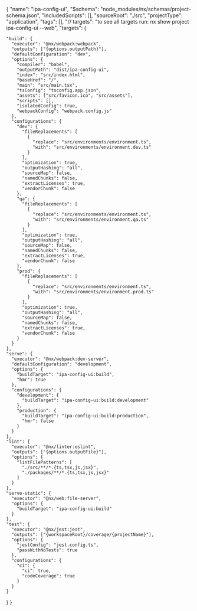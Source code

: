 {
  "name": "ipa-config-ui",
  "$schema": "node_modules/nx/schemas/project-schema.json",
  "includedScripts": [],
  "sourceRoot": "./src",
  "projectType": "application",
  "tags": [],
  "// targets": "to see all targets run: nx show project ipa-config-ui --web",
  "targets": {

    "build": {
      "executor": "@nx/webpack:webpack",
      "outputs": ["{options.outputPath}"],
      "defaultConfiguration": "dev",
      "options": {
        "compiler": "babel",
        "outputPath": "dist/ipa-config-ui",
        "index": "src/index.html",
        "baseHref": "/",
        "main": "src/main.tsx",
        "tsConfig": "tsconfig.app.json",
        "assets": ["src/favicon.ico", "src/assets"],
        "scripts": [],
        "isolatedConfig": true,
        "webpackConfig": "webpack.config.js"
      },
      "configurations": {
        "dev": {
          "fileReplacements": [
            {
              "replace": "src/environments/environment.ts",
              "with": "src/environments/environment.dev.ts"
            }
          ],
          "optimization": true,
          "outputHashing": "all",
          "sourceMap": false,
          "namedChunks": false,
          "extractLicenses": true,
          "vendorChunk": false
        },
        "qa": {
          "fileReplacements": [
            {
              "replace": "src/environments/environment.ts",
              "with": "src/environments/environment.qa.ts"
            }
          ],
          "optimization": true,
          "outputHashing": "all",
          "sourceMap": false,
          "namedChunks": false,
          "extractLicenses": true,
          "vendorChunk": false
        },
        "prod": {
          "fileReplacements": [
            {
              "replace": "src/environments/environment.ts",
              "with": "src/environments/environment.prod.ts"
            }
          ],
          "optimization": true,
          "outputHashing": "all",
          "sourceMap": false,
          "namedChunks": false,
          "extractLicenses": true,
          "vendorChunk": false
        }
      }
    },
    "serve": {
      "executor": "@nx/webpack:dev-server",
      "defaultConfiguration": "development",
      "options": {
        "buildTarget": "ipa-config-ui:build",
        "hmr": true
      },
      "configurations": {
        "development": {
          "buildTarget": "ipa-config-ui:build:development"
        },
        "production": {
          "buildTarget": "ipa-config-ui:build:production",
          "hmr": false
        }
      }
    },
    "lint": {
      "executor": "@nx/linter:eslint",
      "outputs": ["{options.outputFile}"],
      "options": {
        "lintFilePatterns": [
          "./src/**/*.{ts,tsx,js,jsx}",
          "./packages/**/*.{ts,tsx,js,jsx}"
        ]
      }
    },
    "serve-static": {
      "executor": "@nx/web:file-server",
      "options": {
        "buildTarget": "ipa-config-ui:build"
      }
    },
    "test": {
      "executor": "@nx/jest:jest",
      "outputs": ["{workspaceRoot}/coverage/{projectName}"],
      "options": {
        "jestConfig": "jest.config.ts",
        "passWithNoTests": true
      },
      "configurations": {
        "ci": {
          "ci": true,
          "codeCoverage": true
        }
      }
    }


  }
}
